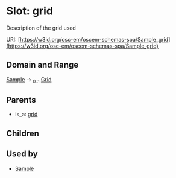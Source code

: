 
# Slot: grid

Description of the grid used

URI: [https://w3id.org/osc-em/oscem-schemas-spa/Sample_grid](https://w3id.org/osc-em/oscem-schemas-spa/Sample_grid)


## Domain and Range

[Sample](Sample.md) &#8594;  <sub>0..1</sub> [Grid](Grid.md)

## Parents

 *  is_a: [grid](grid.md)

## Children


## Used by

 * [Sample](Sample.md)
